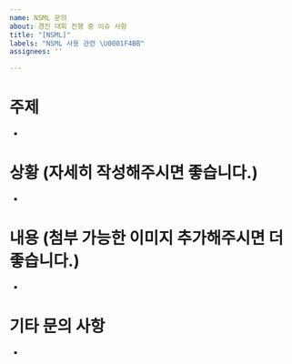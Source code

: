 ```yaml
---
name: NSML 문의
about: 경진 대회 진행 중 이슈 사항
title: "[NSML]"
labels: "NSML 사용 관련 \U0001F4BB"
assignees: ''

---
```


# 주제
- 

# 상황 (자세히 작성해주시면 좋습니다.)
- 

# 내용 (첨부 가능한 이미지 추가해주시면 더 좋습니다.)
- 

# 기타 문의 사항
-
